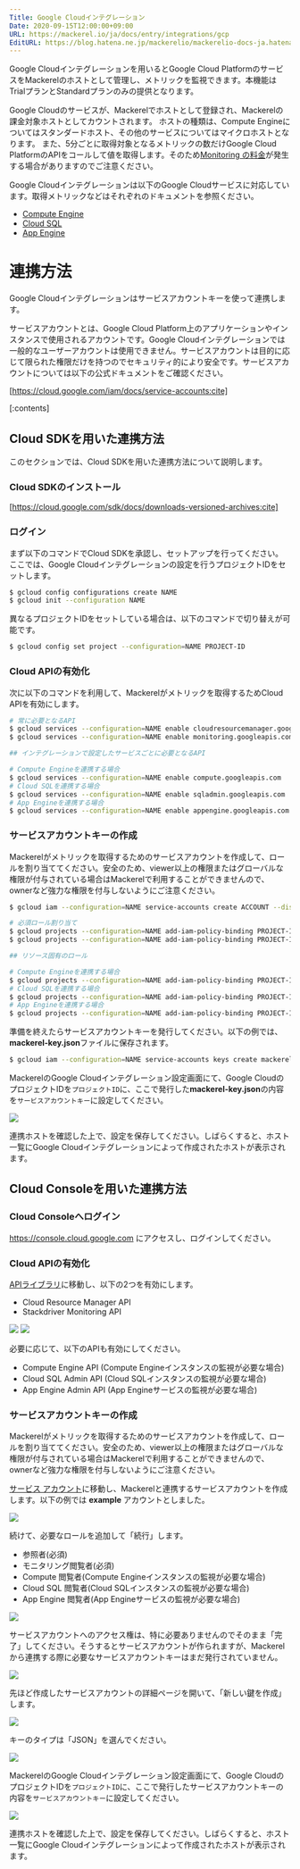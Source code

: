 ```yaml
---
Title: Google Cloudインテグレーション
Date: 2020-09-15T12:00:00+09:00
URL: https://mackerel.io/ja/docs/entry/integrations/gcp
EditURL: https://blog.hatena.ne.jp/mackerelio/mackerelio-docs-ja.hatenablog.mackerel.io/atom/entry/26006613631816920
---
```


Google Cloudインテグレーションを用いるとGoogle Cloud PlatformのサービスをMackerelのホストとして管理し、メトリックを監視できます。本機能はTrialプランとStandardプランのみの提供となります。

Google Cloudのサービスが、Mackerelでホストとして登録され、Mackerelの課金対象ホストとしてカウントされます。
ホストの種類は、Compute Engineについてはスタンダードホスト、その他のサービスについてはマイクロホストとなります。
また、5分ごとに取得対象となるメトリックの数だけGoogle Cloud PlatformのAPIをコールして値を取得します。そのため[Monitoring の料金](https://cloud.google.com/stackdriver/pricing#monitoring-costs)が発生する場合がありますのでご注意ください。

Google Cloudインテグレーションは以下のGoogle Cloudサービスに対応しています。取得メトリックなどはそれぞれのドキュメントを参照ください。

- [Compute Engine](https://mackerel.io/ja/docs/entry/integrations/gcp/gce)
- [Cloud SQL](https://mackerel.io/ja/docs/entry/integrations/gcp/cloudsql)
- [App Engine](https://mackerel.io/ja/docs/entry/integrations/gcp/appengine)

# 連携方法
Google Cloudインテグレーションはサービスアカウントキーを使って連携します。

サービスアカウントとは、Google Cloud Platform上のアプリケーションやインスタンスで使用されるアカウントです。Google Cloudインテグレーションでは一般的なユーザーアカウントは使用できません。サービスアカウントは目的に応じて限られた権限だけを持つのでセキュリティ的により安全です。サービスアカウントについては以下の公式ドキュメントをご確認ください。

[https://cloud.google.com/iam/docs/service-accounts:cite]

[:contents]

## Cloud SDKを用いた連携方法
このセクションでは、Cloud SDKを用いた連携方法について説明します。

### Cloud SDKのインストール
[https://cloud.google.com/sdk/docs/downloads-versioned-archives:cite]

### ログイン
まず以下のコマンドでCloud SDKを承認し、セットアップを行ってください。ここでは、Google Cloudインテグレーションの設定を行うプロジェクトIDをセットします。

```sh
$ gcloud config configurations create NAME
$ gcloud init --configuration NAME
```

異なるプロジェクトIDをセットしている場合は、以下のコマンドで切り替えが可能です。

```sh
$ gcloud config set project --configuration=NAME PROJECT-ID
```

### Cloud APIの有効化
次に以下のコマンドを利用して、Mackerelがメトリックを取得するためCloud APIを有効にします。

```sh
# 常に必要となるAPI
$ gcloud services --configuration=NAME enable cloudresourcemanager.googleapis.com
$ gcloud services --configuration=NAME enable monitoring.googleapis.com

## インテグレーションで設定したサービスごとに必要となるAPI

# Compute Engineを連携する場合
$ gcloud services --configuration=NAME enable compute.googleapis.com
# Cloud SQLを連携する場合
$ gcloud services --configuration=NAME enable sqladmin.googleapis.com
# App Engineを連携する場合
$ gcloud services --configuration=NAME enable appengine.googleapis.com
```

### サービスアカウントキーの作成
Mackerelがメトリックを取得するためのサービスアカウントを作成して、ロールを割り当ててください。安全のため、viewer以上の権限またはグローバルな権限が付与されている場合はMackerelで利用することができませんので、ownerなど強力な権限を付与しないようにご注意ください。

```sh
$ gcloud iam --configuration=NAME service-accounts create ACCOUNT --display-name='Mackerel Integration' --description='Mackerel account'

# 必須ロール割り当て
$ gcloud projects --configuration=NAME add-iam-policy-binding PROJECT-ID --member=serviceAccount:ACCOUNT@PROJECT-ID.iam.gserviceaccount.com --role=roles/browser
$ gcloud projects --configuration=NAME add-iam-policy-binding PROJECT-ID --member=serviceAccount:ACCOUNT@PROJECT-ID.iam.gserviceaccount.com --role=roles/monitoring.viewer

## リソース固有のロール

# Compute Engineを連携する場合
$ gcloud projects --configuration=NAME add-iam-policy-binding PROJECT-ID --member=serviceAccount:ACCOUNT@PROJECT-ID.iam.gserviceaccount.com --role=roles/compute.viewer
# Cloud SQLを連携する場合
$ gcloud projects --configuration=NAME add-iam-policy-binding PROJECT-ID --member=serviceAccount:ACCOUNT@PROJECT-ID.iam.gserviceaccount.com --role=roles/cloudsql.viewer
# App Engineを連携する場合
$ gcloud projects --configuration=NAME add-iam-policy-binding PROJECT-ID --member=serviceAccount:ACCOUNT@PROJECT-ID.iam.gserviceaccount.com --role=roles/appengine.appViewer
```

準備を終えたらサービスアカウントキーを発行してください。以下の例では、**mackerel-key.json**ファイルに保存されます。

```sh
$ gcloud iam --configuration=NAME service-accounts keys create mackerel-key.json --iam-account=ACCOUNT@PROJECT-ID.iam.gserviceaccount.com
```

MackerelのGoogle Cloudインテグレーション設定画面にて、Google CloudのプロジェクトIDを`プロジェクトID`に、ここで発行した**mackerel-key.json**の内容を`サービスアカウントキー`に設定してください。

![](https://cdn-ak.f.st-hatena.com/images/fotolife/m/mackerelio/20200902/20200902154643.png)

連携ホストを確認した上で、設定を保存してください。しばらくすると、ホスト一覧にGoogle Cloudインテグレーションによって作成されたホストが表示されます。

## Cloud Consoleを用いた連携方法

### Cloud Consoleへログイン
https://console.cloud.google.com にアクセスし、ログインしてください。

### Cloud APIの有効化
[APIライブラリ](https://console.cloud.google.com/apis/library)に移動し、以下の2つを有効にします。

- Cloud Resource Manager API
- Stackdriver Monitoring API

![](https://cdn-ak.f.st-hatena.com/images/fotolife/m/mackerelio/20200902/20200902154922.png)
![](https://cdn-ak.f.st-hatena.com/images/fotolife/m/mackerelio/20200902/20200902155023.png)

必要に応じて、以下のAPIも有効にしてください。

- Compute Engine API (Compute Engineインスタンスの監視が必要な場合)
- Cloud SQL Admin API (Cloud SQLインスタンスの監視が必要な場合)
- App Engine Admin API (App Engineサービスの監視が必要な場合)

### サービスアカウントキーの作成
Mackerelがメトリックを取得するためのサービスアカウントを作成して、ロールを割り当ててください。安全のため、viewer以上の権限またはグローバルな権限が付与されている場合はMackerelで利用することができませんので、ownerなど強力な権限を付与しないようにご注意ください。

[サービス アカウント](https://console.cloud.google.com/iam-admin/serviceaccounts)に移動し、Mackerelと連携するサービスアカウントを作成します。以下の例では **example** アカウントとしました。

![](https://cdn-ak.f.st-hatena.com/images/fotolife/m/mackerelio/20200902/20200902155152.png)

続けて、必要なロールを追加して「続行」します。

- 参照者(必須)
- モニタリング閲覧者(必須)
- Compute 閲覧者(Compute Engineインスタンスの監視が必要な場合)
- Cloud SQL 閲覧者(Cloud SQLインスタンスの監視が必要な場合)
- App Engine 閲覧者(App Engineサービスの監視が必要な場合)

![](https://cdn-ak.f.st-hatena.com/images/fotolife/m/mackerelio/20200902/20200902155247.png)

サービスアカウントへのアクセス権は、特に必要ありませんのでそのまま「完了」してください。そうするとサービスアカウントが作られますが、Mackerelから連携する際に必要なサービスアカウントキーはまだ発行されていません。

![](https://cdn-ak.f.st-hatena.com/images/fotolife/m/mackerelio/20200902/20200902155750.png)

先ほど作成したサービスアカウントの詳細ページを開いて、「新しい鍵を作成」します。

![](https://cdn-ak.f.st-hatena.com/images/fotolife/m/mackerelio/20200902/20200902160116.png)

キーのタイプは「JSON」を選んでください。

![](https://cdn-ak.f.st-hatena.com/images/fotolife/m/mackerelio/20200902/20200902160209.png)

MackerelのGoogle Cloudインテグレーション設定画面にて、Google CloudのプロジェクトIDを`プロジェクトID`に、ここで発行したサービスアカウントキーの内容を`サービスアカウントキー`に設定してください。

![](https://cdn-ak.f.st-hatena.com/images/fotolife/m/mackerelio/20200902/20200902154643.png)

連携ホストを確認した上で、設定を保存してください。しばらくすると、ホスト一覧にGoogle Cloudインテグレーションによって作成されたホストが表示されます。
